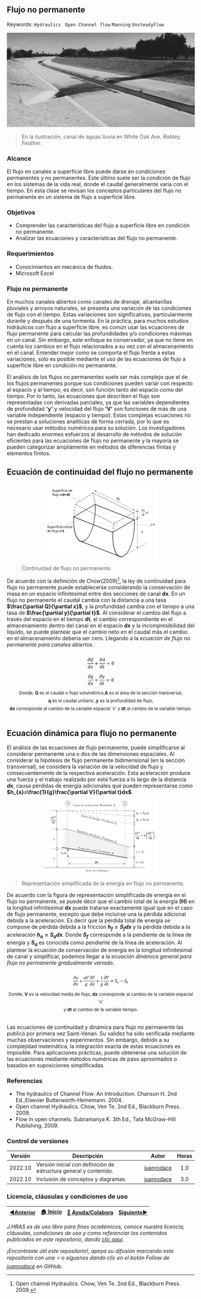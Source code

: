 ## Flujo no permanente
Keywords: `Hydraulics` ` Open Channel flow` `Manning` `UnsteadyFlow`

<div align="center">

![ChannelFlow.jpeg](Graph/ChannelFlow.jpg)
</div>

> En la ilustración, canal de aguas lluvia en White Oak Ave. _Robley, Feather_.

### Alcance

El flujo en canales a superficie libre puede darse en condiciones permanentes y no permanentes. Este último suele ser la condición de flujo en los sistemas de la vida real, donde el caudal generalmente varía con el tiempo. En esta clase se revisan los conceptos particulares del flujo no permanente en un sistema de flujo a superficie libre.

### Objetivos

* Comprender las características del flujo a superficie libre en condición no permanente.
* Analizar las ecuaciones y características del flujo no permanente.

### Requerimientos

* Conocimientos en mecánica de fluidos.
* Microsoft Excel

### Flujo no permanente

En muchos canales abiertos como canales de drenaje, alcantarillas pluviales y arroyos naturales, se presenta una variación de las condiciones de flujo con el tiempo. Estas variaciones son significativas, particularmente durante y después de una tormenta. En la práctica, para muchos estudios hidráulicos con flujo a superficie libre, es común usar las ecuaciones de flujo permanente para calcular las profundidades y/o condiciones máximas en un canal. Sin embargo, este enfoque es conservador, ya que no tiene en cuenta los cambios en el flujo relacionados a su vez con el almacenamiento en el canal. Entender mejor como se comporta el flujo frente a estas variaciones, solo es posible mediante el uso de las ecuaciones de flujo a superficie libre en condición no permanente. 

El análisis de los flujos no permanentes suele ser más complejo que el de los flujos permanentes porque sus condiciones pueden variar con respecto al espacio y al tiempo, es decir, son función tanto del espacio como del tiempo. Por lo tanto, las ecuaciones que describen el flujo son representadas con derivadas parciales, ya que las variables dependientes de profundidad **'y'** y velocidad del flujo **'V'** son funciones de más de una variable independiente (espacio y tiempo). Estas complejas ecuaciones no se prestan a soluciones analíticas de forma cerrada, por lo que es necesario usar métodos numéricos para su solución. Los investigadores han dedicado enormes esfuerzos al desarrollo de métodos de solución eficientes para las ecuaciones de flujo no permanente y la mayoría se pueden categorizar ampliamente en métodos de diferencias finitas y elementos finitos.

## Ecuación de continuidad del flujo no permanente

<div align="center">
<img alt="J.HRAS" src="Graph/UnsteadyFlow.svg" width="60%">
</div>

> Continuidad de flujo no permanente.

De acuerdo con la definición de Chow(2009)[^1], la ley de continuidad para flujo no permanente puede establecerse considerando la conservación de masa en un espacio infinitesimal entre dos secciones de canal **dx**. En un flujo no permanente el caudal cambia con la distancia a una tasa **$\frac{\partial Q}{\partial x}$**, y la profundidad cambia con el tiempo a una tasa de **$\frac{\partial y}{\partial t}$**. Al considerar el cambio del flujo a través del espacio en el tiempo **dt**, el cambio correspondiente en el almacenamiento dentro del canal en el espacio **dx** y la incompresibilidad del líquido, se puede plantear que el cambio neto en el caudal más el cambio en el almacenamiento debería ser cero. Llegando a la _ecuación de flujo no permanente para canales abiertos_. 

<div align="center">
<img alt="J.HRAS" src="Equations/Unsteady_Eq1.svg" width="15%"><br>
<sub>Donde, <b>Q</b> es el caudal o flujo volumétrico,<b>A</b> es el área de la sección transversal, <br>
<b>q</b> es el caudal unitario ,<b>y</b> es la profundidad de flujo, <br>
<b>dx</b> corresponde al cambio de la variable espacial 'x' y <b>dt</b> al cambio de la variable tiempo.</sub><br><br>
</div>

## Ecuación dinámica para flujo no permanente

El análisis de las ecuaciones de flujo permanente, puede simplificarse al considerar permanente una o dos de las dimensiones espaciales. Al considerar la hipótesis de flujo permanente bidimensional (en la sección transversal), se considera la variación de la velocidad de flujo y consecuentemente de la respectiva aceleración. Esta aceleración produce una fuerza y el trabajo realizado por esta fuerza a lo largo de la distancia **_dx_**, causa pérdidas de energía adicionales que pueden representarse como **$h_{a}=\frac{1}{g}\frac{\partial V}{\partial t}dx$**.

<div align="center">
<img alt="J.HRAS" src="Graph/Energy_UnsteadyFlow.svg" width="60%">
</div>

> Representación simplificada de la energía en flujo no permanente.

De acuerdo con la figura de representación simplificada de energía en el flujo no permanente, se puede decir que el cambio total de la energía **(H)** en la longitud infinitesimal **dx** puede tratarse exactamente igual que en el caso de flujo permanente, excepto que debe incluirse una la pérdida adicional debida a la aceleración. Es decir que la pérdida total de energía se compone de pérdida debida a la fricción **$h_{f}=S_{f} dx$** y la pérdida debida a la aceleración **$h_{a}=S_{a}dx$**. Donde **$S_{f}$** corresponde a la pendiente de la línea de energía y **$S_{a}$** es conocida como pendiente de la línea de aceleración. Al plantear la ecuación de conservación de energía en la longitud infinitesimal de canal y simplificar, podemos llegar a la _ecuación dinámica general para flujo no permanente gradualmente variado_.

<div align="center">
<img alt="J.HRAS" src="Equations/Unsteady_Eq2.svg" width="30%"><br>
<sub>Donde, <b>V</b> es la velocidad media de flujo, <b>dx</b> corresponde al cambio de la variable espacial 'x'<br>
y <b>dt</b> al cambio de la variable tiempo.</sub><br><br>
</div>

Las ecuaciones de continuidad y dinámica para flujo no permanente las publicó por primera vez Saint-Venan. Su validez ha sido verificada mediante muchas observaciones y experimentos. Sin embargo, debido a su complejidad matemática, la integración exacta de estas ecuaciones es imposible. Para aplicaciones prácticas, puede obtenerse una solución de las ecuaciones mediante métodos numéricas de paso aproximados o basados en suposiciones simplificadas. 

### Referencias
- The hydraulics of Channel Flow: An Introduction. Chanson H. 2nd Ed.,Elsevier Butterworth-Heinemann. 2004.
- Open channel Hydraulics. Chow, Ven Te. 2nd Ed., Blackburn Press. 2009.
- Flow in open channels. Subramanya K. 3th Ed., Tata McGraw-Hill Publishing. 2009. 


### Control de versiones

| Versión | Descripción                                                       |                    Autor                    | Horas |
|:-------:|-------------------------------------------------------------------|:-------------------------------------------:|:-----:|
| 2022.10 | Versión inicial con definición de estructura general y contenido. | [juanrodace](https://github.com/juanrodace) |  1.0  |
| 2022.10 | Inclusión de conceptos y diagramas.                               | [juanrodace](https://github.com/juanrodace) |  3.0  |

### Licencia, cláusulas y condiciones de uso

| [:arrow_backward:Anterior](../VariedFlow) | [:house: Inicio](../../Readme.md) | [:beginner: Ayuda/Colabora](https://github.com/juanrodace/J.HRAS/discussions/3) | [Siguiente:arrow_forward:](../HydraulicSystems) |
|-------------------------------------------|-----------------------------------|---------------------------------------------------------------------------------|-------------------------------------------------|

_J.HRAS es de uso libre para fines académicos, conoce nuestra licencia, cláusulas, condiciones de uso y como referenciar los contenidos publicados en este repositorio, dando [clic aquí](../../License.md)._

_¡Encontraste útil este repositorio!, apoya su difusión marcando este repositorio con una ⭐ o síguenos dando clic en el botón Follow de [juanrodace](https://github.com/juanrodace) en GitHub._

[^1]: Open channel Hydraulics. Chow, Ven Te. 2nd Ed., Blackburn Press. 2009.
[^2]: 
